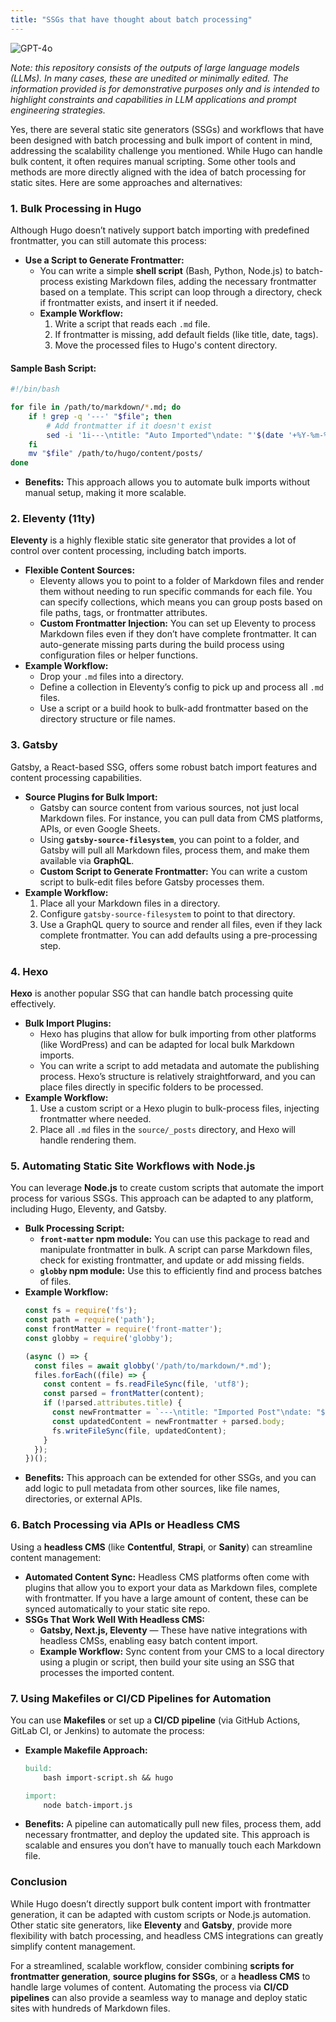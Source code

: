 ```yaml
---
title: "SSGs that have thought about batch processing"
---
```

![GPT-4o](https://img.shields.io/badge/GPT--4o-3333FF?style=for-the-badge&logo=openai&logoColor=white)



*Note: this repository consists of the outputs of large language models (LLMs). In many cases, these are unedited or minimally edited. The information provided is for demonstrative purposes only and is intended to highlight constraints and capabilities in LLM applications and prompt engineering strategies.*


Yes, there are several static site generators (SSGs) and workflows that have been designed with batch processing and bulk import of content in mind, addressing the scalability challenge you mentioned. While Hugo can handle bulk content, it often requires manual scripting. Some other tools and methods are more directly aligned with the idea of batch processing for static sites. Here are some approaches and alternatives:

### **1. Bulk Processing in Hugo**
Although Hugo doesn’t natively support batch importing with predefined frontmatter, you can still automate this process:
- **Use a Script to Generate Frontmatter:**
  - You can write a simple **shell script** (Bash, Python, Node.js) to batch-process existing Markdown files, adding the necessary frontmatter based on a template. This script can loop through a directory, check if frontmatter exists, and insert it if needed.
  - **Example Workflow:**
    1. Write a script that reads each `.md` file.
    2. If frontmatter is missing, add default fields (like title, date, tags).
    3. Move the processed files to Hugo's content directory.

#### **Sample Bash Script:**
```bash
#!/bin/bash

for file in /path/to/markdown/*.md; do
    if ! grep -q '---' "$file"; then
        # Add frontmatter if it doesn't exist
        sed -i '1i---\ntitle: "Auto Imported"\ndate: "'$(date '+%Y-%m-%d')'"\ntags: []\n---' "$file"
    fi
    mv "$file" /path/to/hugo/content/posts/
done
```
- **Benefits:** This approach allows you to automate bulk imports without manual setup, making it more scalable.

### **2. Eleventy (11ty)**
**Eleventy** is a highly flexible static site generator that provides a lot of control over content processing, including batch imports.
- **Flexible Content Sources:**
  - Eleventy allows you to point to a folder of Markdown files and render them without needing to run specific commands for each file. You can specify collections, which means you can group posts based on file paths, tags, or frontmatter attributes.
  - **Custom Frontmatter Injection:** You can set up Eleventy to process Markdown files even if they don’t have complete frontmatter. It can auto-generate missing parts during the build process using configuration files or helper functions.
- **Example Workflow:**
  - Drop your `.md` files into a directory.
  - Define a collection in Eleventy’s config to pick up and process all `.md` files.
  - Use a script or a build hook to bulk-add frontmatter based on the directory structure or file names.

### **3. Gatsby**
Gatsby, a React-based SSG, offers some robust batch import features and content processing capabilities.
- **Source Plugins for Bulk Import:**
  - Gatsby can source content from various sources, not just local Markdown files. For instance, you can pull data from CMS platforms, APIs, or even Google Sheets.
  - Using **`gatsby-source-filesystem`**, you can point to a folder, and Gatsby will pull all Markdown files, process them, and make them available via **GraphQL**.
  - **Custom Script to Generate Frontmatter:** You can write a custom script to bulk-edit files before Gatsby processes them.
- **Example Workflow:**
  1. Place all your Markdown files in a directory.
  2. Configure `gatsby-source-filesystem` to point to that directory.
  3. Use a GraphQL query to source and render all files, even if they lack complete frontmatter. You can add defaults using a pre-processing step.

### **4. Hexo**
**Hexo** is another popular SSG that can handle batch processing quite effectively.
- **Bulk Import Plugins:**
  - Hexo has plugins that allow for bulk importing from other platforms (like WordPress) and can be adapted for local bulk Markdown imports.
  - You can write a script to add metadata and automate the publishing process. Hexo’s structure is relatively straightforward, and you can place files directly in specific folders to be processed.
- **Example Workflow:**
  1. Use a custom script or a Hexo plugin to bulk-process files, injecting frontmatter where needed.
  2. Place all `.md` files in the `source/_posts` directory, and Hexo will handle rendering them.

### **5. Automating Static Site Workflows with Node.js**
You can leverage **Node.js** to create custom scripts that automate the import process for various SSGs. This approach can be adapted to any platform, including Hugo, Eleventy, and Gatsby.
- **Bulk Processing Script:**
  - **`front-matter` npm module:** You can use this package to read and manipulate frontmatter in bulk. A script can parse Markdown files, check for existing frontmatter, and update or add missing fields.
  - **`globby` npm module:** Use this to efficiently find and process batches of files.
- **Example Workflow:**
  ```javascript
  const fs = require('fs');
  const path = require('path');
  const frontMatter = require('front-matter');
  const globby = require('globby');

  (async () => {
    const files = await globby('/path/to/markdown/*.md');
    files.forEach((file) => {
      const content = fs.readFileSync(file, 'utf8');
      const parsed = frontMatter(content);
      if (!parsed.attributes.title) {
        const newFrontmatter = `---\ntitle: "Imported Post"\ndate: "${new Date().toISOString()}"\n---\n`;
        const updatedContent = newFrontmatter + parsed.body;
        fs.writeFileSync(file, updatedContent);
      }
    });
  })();
  ```
- **Benefits:** This approach can be extended for other SSGs, and you can add logic to pull metadata from other sources, like file names, directories, or external APIs.

### **6. Batch Processing via APIs or Headless CMS**
Using a **headless CMS** (like **Contentful**, **Strapi**, or **Sanity**) can streamline content management:
- **Automated Content Sync:** Headless CMS platforms often come with plugins that allow you to export your data as Markdown files, complete with frontmatter. If you have a large amount of content, these can be synced automatically to your static site repo.
- **SSGs That Work Well With Headless CMS:**
  - **Gatsby, Next.js, Eleventy** — These have native integrations with headless CMSs, enabling easy batch content import.
  - **Example Workflow:** Sync content from your CMS to a local directory using a plugin or script, then build your site using an SSG that processes the imported content.

### **7. Using Makefiles or CI/CD Pipelines for Automation**
You can use **Makefiles** or set up a **CI/CD pipeline** (via GitHub Actions, GitLab CI, or Jenkins) to automate the process:
- **Example Makefile Approach:**
  ```makefile
  build:
      bash import-script.sh && hugo

  import:
      node batch-import.js
  ```
- **Benefits:** A pipeline can automatically pull new files, process them, add necessary frontmatter, and deploy the updated site. This approach is scalable and ensures you don’t have to manually touch each Markdown file.

### **Conclusion**
While Hugo doesn’t directly support bulk content import with frontmatter generation, it can be adapted with custom scripts or Node.js automation. Other static site generators, like **Eleventy** and **Gatsby**, provide more flexibility with batch processing, and headless CMS integrations can greatly simplify content management.

For a streamlined, scalable workflow, consider combining **scripts for frontmatter generation**, **source plugins for SSGs**, or a **headless CMS** to handle large volumes of content. Automating the process via **CI/CD pipelines** can also provide a seamless way to manage and deploy static sites with hundreds of Markdown files.